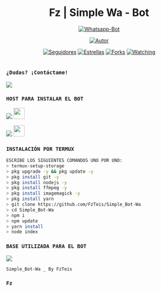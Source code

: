 <h1 align='center'>Fz | Simple Wa - Bot</h1>

<div align="center">

<a href="#"><img title="Whatsapp-Bot" src="https://img.shields.io/badge/Whatsapp Bot-green?colorA=%23ff0000&colorB=%23017e40&style=for-the-badge"></a>
</p>
<p align="center">
<a href="https://github.com/FzTeis"><img title="Autor" src="https://img.shields.io/badge/FzTeis-red.svg?style=for-the-badge&logo=github"></a>
</p>
<p align="center">
<a href="https://github.com/FzTeis/followes"><img title="Seguidores" src="https://img.shields.io/github/followers/FzTeis?color=green&style=flat-square"></a>
<a href="https://github.com/FzTeis/Simple_Bot-Wa/stargazers/"><img title="Estrellas" src="https://img.shields.io/github/stars/FzTeis/Simple_Bot-Wa?color=red&style=flat-square"></a>
<a href="https://github.com/FzTeis/Simple_Bot-Wa/network/members"><img title="Forks" src="https://img.shields.io/github/forks/FzTeis/Simple_Bot-Wa?color=red&style=flat-square"></a>
<a href="https://github.com/FzTeis/Simple_Bot-Wa/watchers"><img title="Watching" src="https://img.shields.io/github/watchers/FzTeis/Simple_Bot-Wa?label=Visitantes&color=blue&style=flat-square"></a>
</p>
<h1 align="center"></h1>
  </div>
  
### `¿Dudas? ¡Contáctame!`
<a href="http://wa.me/522431268546" target="blank"><img src="https://img.shields.io/badge/FzTeis-25D366?style=for-the-badge&logo=whatsapp&logoColor=white" />
  </a>
  
 
  
### `HOST PARA INSTALAR EL BOT`
  <p align="hihg">   
<p align="hihg">   
<a href="https://dash.boxmineworld.com/login" target="_blank"> <img src="https://img.shields.io/badge/-Boxmineworld-%23E4405F?style=for-the-badge&logo=Boxmineworld&logoColor=black" target="_blank"></a> <img src="https://github.com/DIEGO-OFC/DORRAT-BOT-MD/blob/main/galeria/Boxmine.png" height="30px">
<p align="hihg">   
<a href="https://www.mediafire.com/file/nbe32g0kjl99yul/Termux_0.119.1.apk/file
" target="_blank"> <img src="https://img.shields.io/badge/-DESCARGAR_TERMUX-%23E4405F?style=for-the-badge&logo=DESCARGAR_TERMUX&logoColor=black" target="_blank"></a> <img src="https://github.com/DIEGO-OFC/DORRAT-BOT-MD/blob/main/galeria/unnamed.png" height="30px">

### `INSTALACIÓN POR TERMUX`
```bash
ESCRIBE LOS SIGUIENTES COMANDOS UNO POR UNO:
> termux-setup-storage
> pkg upgrade -y && pkg update -y
> pkg install git -y
> pkg install nodejs -y
> pkg install ffmpeg -y
> pkg install imagemagick -y
> pkg install yarn
> git clone https://github.com/FzTeis/Simple_Bot-Wa
> cd Simple_Bot-Wa
> npm i
> npm update
> yarn install
> node index
```

### `BASE UTILIZADA PARA EL BOT`
<a href="https://github.com/FG98F/dylux-fg" target="blank"><img src="https://img.shields.io/badge/FzTeis-25D366?style=for-the-badge&logo=github&logoColor=white" />
  </a>

`Simple_Bot-Wa _ By FzTeis`
  ### `Fz`
